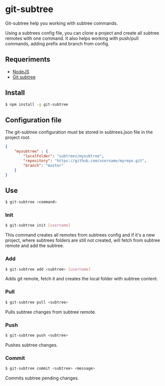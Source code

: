 # git-subtree

Git-subtree help you working with subtree commands. 

Using a subtrees config file, you can clone a project and create all subtree remotes with one command. It also helps working with push/pull commands, adding prefix and branch from config.

## Requeriments

- [NodeJS](https://nodejs.org)
- [Git subtree](https://github.com/git/git/blob/master/contrib/subtree/git-subtree.txt)

## Install

```bash
$ npm install -g git-subtree
```

## Configuration file

The git-subtree configuration must be stored in subtrees.json file in the project root.

```json
{ 
	"mysubtree" : {
		"localFolder": "subtrees/mysubtree",
		"repository": "https://github.com/username/myrepo.git",
		"branch": "master"
	}
}
```

## Use

```bash
$ git-subtree <command>
```

### Init

```bash
$ git-subtree init [username]
```

This command creates all remotes from subtrees config and if it's a new project, where subtrees folders are still not created, will fetch from subtree remote and add the subtree.

### Add

```bash
$ git-subtree add <subtree> [username]
```

Adds git remote, fetch it and creates the local folder with subtree content.

### Pull

```bash
$ git-subtree pull <subtree>
```

Pulls subtree changes from subtree remote. 

### Push

```bash
$ git-subtree push <subtree>
```

Pushes subtree changes. 

### Commit

```bash
$ git-subtree commit <subtree> <message>
```

Commits subtree pending changes. 
